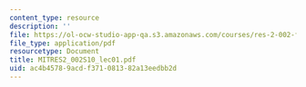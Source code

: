 ```yaml
---
content_type: resource
description: ''
file: https://ol-ocw-studio-app-qa.s3.amazonaws.com/courses/res-2-002-finite-element-procedures-for-solids-and-structures-spring-2010/ac4b45789acdf371081382a13eedbb2d_MITRES2_002S10_lec01.pdf
file_type: application/pdf
resourcetype: Document
title: MITRES2_002S10_lec01.pdf
uid: ac4b4578-9acd-f371-0813-82a13eedbb2d
---
```

